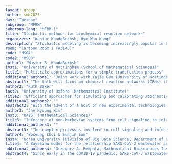 ```yaml
---
layout: group
author: smb2023
day: "Tuesday"
subgroup: "MFBM"
subgroup-long: "MFBM-1"
title: "Stochastic methods for biochemical reaction networks"
organizers: "Wasiur KhudaBukhsh, Hye-Won Kang"
description: "Stochastic modeling is becoming increasingly popular in biological sciences. The ability to account for intrinsic fluctuations and uncertainty in experimental outcomes has been an advantage of stochastic methods. The application of stochastic tools has proven to be tremendously useful in analyzing biological systems. The objective of this 2-part mini-symposium is to highlight recent advances in biochemical reaction networks -- both at the ecological and the molecular scales. The sessions will cover a wide range of themes (including applications and techniques) giving a general overview of the field. Specific topics include new asymptotic results/approximations, multiscale methods and statistical inference algorithms for those biological systems and applications to phylogenetics and epidemiology. Special focus will be on methods that can be translated into usable tools from a practical perspective."
room: "Cartoon Room 1 (#3145)"
code: "MS04"
code2: "MS03"
author1: "Wasiur R. KhudaBukhsh"
inst1: "University of Nottingham (School of Mathematical Sciences)"
title1: "Multiscale approximations for a simple transfection process"
additional_authors1: "Joint work with Yajie Guo (University of Nottingham)"
abstract1: "The talk will focus on chemical reaction networks (CRNs) that describe creation, annihilation, combination or binding, and changes in the physical state of a collection of chemical species. Many prominent examples of intracellular dynamics, genetic switches, and dynamics of population interactions can be modelled by CRNs, where the interacting particles exhibit vastly different intrinsic scales in terms of abundance, or the reactions operate at different time scales varying over many orders of magnitude. The traditional deterministic approach to multiscale approximations used in such situations employs singular perturbation theory, often invoking Tikhonov’s theorem and Fenichel theory. In this talk, I will take a stochastic viewpoint and consider a probabilistic way to derive multiscale approximations. The talk will be fairly nontechnical, and no prior knowledge biology is required."
author2: "Ruth Baker"
inst2: "University of Oxford (Mathematical Institute)"
title2: "Efficient approaches for simulating and calibrating stochastic models of biological processes"
additional_authors2: ""
abstract2: "With the advent of a host of new experimental technologies, the last ten years has seen an explosion in the amount and types of data now being generated. As such, increasingly larger and more complicated processes are now being explored, including large signalling or gene regulatory networks, and the development, dynamics and disease of entire cells and tissues. Detailed mathematical models of these processes have the potential to provide vital insights where data alone cannot, but to achieve this goal requires meeting significant mathematical challenges in efficiently simulating models and calibrating them to experimental data. In this talk, I will outline some methods we have developed that leverage both low- and high-fidelity models and variance-reducing Monte Carlo approaches to make progress."
author3: "Jae Kyoung Kim"
inst3: "KAIST (Mathematical Sciences)"
title3: "Inference of non-Markovian systems from cell signaling to infectious diseases"
additional_authors3: ""
abstract3: "The complex processes involved in cell signaling and infectious diseases often include multiple hidden intermediate steps. However, it is possible to simplify these systems by replacing them with a single time delay distribution, such as a gamma distribution. This simplification reduces the number of variables, making it easier to infer parameters based on limited observations. Although this approach offers advantages, it presents a challenge. Since the model is non-Markovian, traditional inference techniques based on the Markov property (where dynamics depend only on the current state, not the past) cannot be directly applied. In my presentation, I will introduce a Bayesian inference framework specifically designed for non-Markovian systems. This framework enables us to identify the properties of the cell signaling network that reduce cell-to-cell heterogeneity in response to antibiotics. Additionally, I will discuss how our framework can be used to infer both the reproduction number and the distribution of infectious periods solely from confirmed case time series. This resolves the biased estimation issues associated with the conventional SEIR ODE model. "
author4: "Boseung Choi & Eunjin Eom"
inst4: "Korea University (Division of Big Data Science; Department of Economics Statistics)"
title4: "A Bayesian model for the relationship SARS-CoV-2 wastewater and community-wide seroprevalence with mutation and vaccination effect"
additional_authors4: "Grzegorz A. Rempala, Mathematical Biosciences Institute, Ohio State University, United States of America"
abstract4: "Since early in the COVID-19 pandemic, SARS-CoV-2 wastewater concentration has been measured as a surrogate for community prevalence. However, our knowledge remains limited regarding wastewater concentration and the effects of the COVID-19 vaccination on the overall disease burden as measured by hospitalization rates. We used weekly SARS-CoV-2 wastewater concentration, antibody test results, and spatially linked vaccination and hospitalization data, from April to August 2021. Our susceptible (S), vaccinated (V), variant-specific infected (I1 and I2), recovered (R), and seropositive (T) model (SVI2RT) tracked prevalence longitudinally. This was related to wastewater concentration for spatial analysis of strain mutation, vaccination effect, and overall hospitalization burden. To construct the SVI2RT compartment model, we utilized the dynamical survival analysis (DSA) framework for using survival analysis methods to build approximate models of individual-level ecological dynamics based on mean-field approximations and the Markov Chain Monte Carlo (MCMC) method based on the Bayesian approaches. We used the Bayesian linear regression model to identify the effect of the estimated prevalence according to the Alpha and Delta mutations on the community wastewater concentration and the hospitalization burden. We found strong linear association between wastewater concentration and estimated community prevalence. During the study period, the estimated effect of SARS-CoV-2 Delta variant emergence was seen as large as the increase in infection counts, corresponding to the increase in wastewater concentration. Hospitalization burden and wastewater concentration had the strongest correlation at 1 week lag time. Therefore, the wastewater samples can be used to estimate the effects of vaccination and hospitalization burden."
---
```

